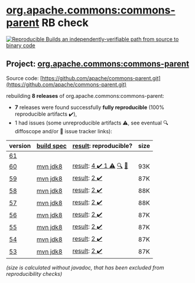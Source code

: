 [org.apache.commons:commons-parent](https://central.sonatype.com/artifact/org.apache.commons/commons-parent/60/versions) RB check
=======

[![Reproducible Builds](https://reproducible-builds.org/images/logos/rb.svg) an independently-verifiable path from source to binary code](https://reproducible-builds.org/)

## Project: [org.apache.commons:commons-parent](https://central.sonatype.com/artifact/org.apache.commons/commons-parent/60/versions)

Source code: [https://github.com/apache/commons-parent.git](https://github.com/apache/commons-parent.git)

rebuilding **8 releases** of org.apache.commons:commons-parent:
- **7** releases were found successfully **fully reproducible** (100% reproducible artifacts :heavy_check_mark:),
- 1 had issues (some unreproducible artifacts :warning:, see eventual :mag: diffoscope and/or :memo: issue tracker links):

| version | [build spec](/BUILDSPEC.md) | [result](https://reproducible-builds.org/docs/jvm/): reproducible? | size |
| -- | --------- | ------ | -- |
| [61](https://central.sonatype.com/artifact/org.apache.commons/commons-parent/61/pom) | | | |
| [60](https://central.sonatype.com/artifact/org.apache.commons/commons-parent/60/pom) | [mvn jdk8](commons-parent-60.buildspec) | [result](commons-parent-60.buildinfo): [4 :heavy_check_mark:  1 :warning:](commons-parent-60.buildcompare) [:mag:](commons-parent-60.diffoscope) [:memo:](https://github.com/spdx/spdx-maven-plugin/issues/126) | 93K |
| [59](https://central.sonatype.com/artifact/org.apache.commons/commons-parent/59/pom) | [mvn jdk8](commons-parent-59.buildspec) | [result](commons-parent-59.buildinfo): [2 :heavy_check_mark: ](commons-parent-59.buildcompare) | 87K |
| [58](https://central.sonatype.com/artifact/org.apache.commons/commons-parent/58/pom) | [mvn jdk8](commons-parent-58.buildspec) | [result](commons-parent-58.buildinfo): [2 :heavy_check_mark: ](commons-parent-58.buildcompare) | 88K |
| [57](https://central.sonatype.com/artifact/org.apache.commons/commons-parent/57/pom) | [mvn jdk8](commons-parent-57.buildspec) | [result](commons-parent-57.buildinfo): [2 :heavy_check_mark: ](commons-parent-57.buildcompare) | 88K |
| [56](https://central.sonatype.com/artifact/org.apache.commons/commons-parent/56/pom) | [mvn jdk8](commons-parent-56.buildspec) | [result](commons-parent-56.buildinfo): [2 :heavy_check_mark: ](commons-parent-56.buildcompare) | 87K |
| [55](https://central.sonatype.com/artifact/org.apache.commons/commons-parent/55/pom) | [mvn jdk8](commons-parent-55.buildspec) | [result](commons-parent-55.buildinfo): [2 :heavy_check_mark: ](commons-parent-55.buildcompare) | 87K |
| [54](https://central.sonatype.com/artifact/org.apache.commons/commons-parent/54/pom) | [mvn jdk8](commons-parent-54.buildspec) | [result](commons-parent-54.buildinfo): [2 :heavy_check_mark: ](commons-parent-54.buildcompare) | 87K |
| [53](https://central.sonatype.com/artifact/org.apache.commons/commons-parent/53/pom) | [mvn jdk8](commons-parent-53.buildspec) | [result](commons-parent-53.buildinfo): [2 :heavy_check_mark: ](commons-parent-53.buildcompare) | 87K |

<i>(size is calculated without javadoc, that has been excluded from reproducibility checks)</i>
